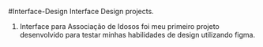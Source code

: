 #Interface-Design
Interface Design projects.
1) Interface para Associação de Idosos foi meu primeiro projeto desenvolvido para testar minhas habilidades de design utilizando figma.
